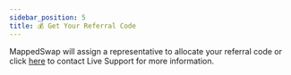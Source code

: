 ```yaml
---
sidebar_position: 5
title: 💰 Get Your Referral Code
---
```


MappedSwap will assign a representative to allocate your referral code or click [here](https://t.me/MappedSwap_Chatbot) to contact Live Support for more information.


